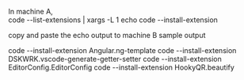 In machine A,  
code --list-extensions | xargs -L 1 echo code --install-extension 

copy and paste the echo output to machine B  sample output 

code --install-extension Angular.ng-template 
code --install-extension DSKWRK.vscode-generate-getter-setter 
code --install-extension EditorConfig.EditorConfig 
code --install-extension HookyQR.beautify
